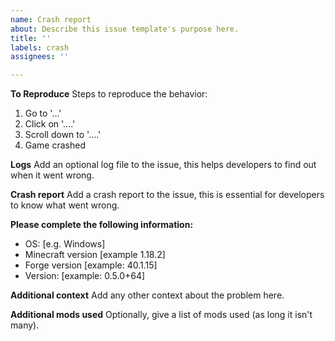 ```yaml
---
name: Crash report
about: Describe this issue template's purpose here.
title: ''
labels: crash
assignees: ''

---
```


**To Reproduce**
Steps to reproduce the behavior:
1. Go to '...'
2. Click on '....'
3. Scroll down to '....'
4. Game crashed

**Logs**
Add an optional log file to the issue, this helps developers to find out when it went wrong.

**Crash report**
Add a crash report to the issue, this is essential for developers to know what went wrong.

**Please complete the following information:**
 - OS: [e.g. Windows]
 - Minecraft version [example 1.18.2]
 - Forge version [example: 40.1.15]
 - Version: [example: 0.5.0+64]

**Additional context**
Add any other context about the problem here.

**Additional mods used**
Optionally, give a list of mods used (as long it isn't many).
